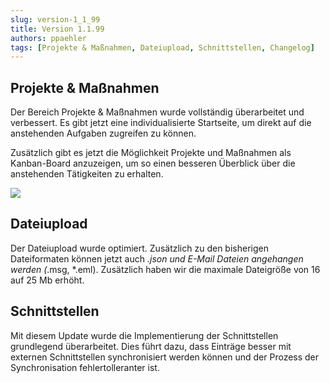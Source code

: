 ```yaml
---
slug: version-1_1_99
title: Version 1.1.99
authors: ppaehler
tags: [Projekte & Maßnahmen, Dateiupload, Schnittstellen, Changelog]
---
```


## Projekte & Maßnahmen

Der Bereich Projekte & Maßnahmen wurde vollständig überarbeitet und verbessert. Es gibt jetzt eine individualisierte Startseite, um direkt auf die anstehenden Aufgaben zugreifen zu können.

Zusätzlich gibt es jetzt die Möglichkeit Projekte und Maßnahmen als Kanban-Board anzuzeigen, um so einen besseren Überblick über die anstehenden Tätigkeiten zu erhalten.

![](https://caqadmin.blob.core.windows.net/releasenotes/84-images/mceclip0.png)

## Dateiupload

Der Dateiupload wurde optimiert. Zusätzlich zu den bisherigen Dateiformaten können jetzt auch _.json und E-Mail Dateien angehangen werden (_.msg, \*.eml). Zusätzlich haben wir die maximale Dateigröße von 16 auf 25 Mb erhöht.

## Schnittstellen

Mit diesem Update wurde die Implementierung der Schnittstellen grundlegend überarbeitet. Dies führt dazu, dass Einträge besser mit externen Schnittstellen synchronisiert werden können und der Prozess der Synchronisation fehlertolleranter ist.
